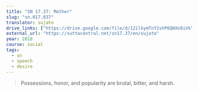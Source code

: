 ```yaml
---
title: "SN 17.37: Mother"
slug: "sn.017.037"
translator: sujato
drive_links: ["https://drive.google.com/file/d/12ilkymTnY2shP6QHXn8iVkY9CSRZfpyX/view?usp=drivesdk"]
external_url: "https://suttacentral.net/sn17.37/en/sujato"
year: 2018
course: social
tags:
  - sn
  - speech
  - desire
---
```


> Possessions, honor, and popularity are brutal, bitter, and harsh.
